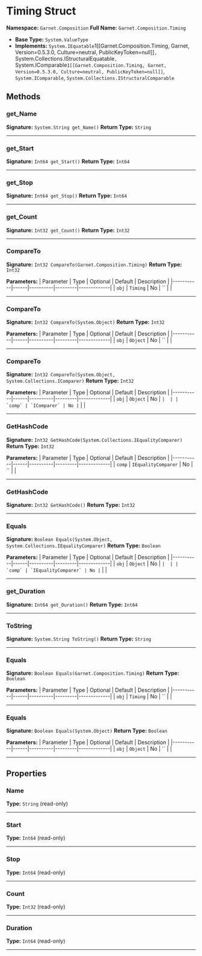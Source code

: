 # Timing Struct

**Namespace:** `Garnet.Composition`
**Full Name:** `Garnet.Composition.Timing`
- **Base Type:** `System.ValueType`
- **Implements:** `System.IEquatable`1[[Garnet.Composition.Timing, Garnet, Version=0.5.3.0, Culture=neutral, PublicKeyToken=null]]`, `System.Collections.IStructuralEquatable`, `System.IComparable`1[[Garnet.Composition.Timing, Garnet, Version=0.5.3.0, Culture=neutral, PublicKeyToken=null]]`, `System.IComparable`, `System.Collections.IStructuralComparable`

## Methods

### get_Name

**Signature:** `System.String get_Name()`
**Return Type:** `String`

---

### get_Start

**Signature:** `Int64 get_Start()`
**Return Type:** `Int64`

---

### get_Stop

**Signature:** `Int64 get_Stop()`
**Return Type:** `Int64`

---

### get_Count

**Signature:** `Int32 get_Count()`
**Return Type:** `Int32`

---

### CompareTo

**Signature:** `Int32 CompareTo(Garnet.Composition.Timing)`
**Return Type:** `Int32`

**Parameters:**
| Parameter | Type | Optional | Default | Description |
|-----------|------|----------|---------|-------------|
| `obj` | `Timing` | No | `` |  |

---

### CompareTo

**Signature:** `Int32 CompareTo(System.Object)`
**Return Type:** `Int32`

**Parameters:**
| Parameter | Type | Optional | Default | Description |
|-----------|------|----------|---------|-------------|
| `obj` | `Object` | No | `` |  |

---

### CompareTo

**Signature:** `Int32 CompareTo(System.Object, System.Collections.IComparer)`
**Return Type:** `Int32`

**Parameters:**
| Parameter | Type | Optional | Default | Description |
|-----------|------|----------|---------|-------------|
| `obj` | `Object` | No | `` |  |
| `comp` | `IComparer` | No | `` |  |

---

### GetHashCode

**Signature:** `Int32 GetHashCode(System.Collections.IEqualityComparer)`
**Return Type:** `Int32`

**Parameters:**
| Parameter | Type | Optional | Default | Description |
|-----------|------|----------|---------|-------------|
| `comp` | `IEqualityComparer` | No | `` |  |

---

### GetHashCode

**Signature:** `Int32 GetHashCode()`
**Return Type:** `Int32`

---

### Equals

**Signature:** `Boolean Equals(System.Object, System.Collections.IEqualityComparer)`
**Return Type:** `Boolean`

**Parameters:**
| Parameter | Type | Optional | Default | Description |
|-----------|------|----------|---------|-------------|
| `obj` | `Object` | No | `` |  |
| `comp` | `IEqualityComparer` | No | `` |  |

---

### get_Duration

**Signature:** `Int64 get_Duration()`
**Return Type:** `Int64`

---

### ToString

**Signature:** `System.String ToString()`
**Return Type:** `String`

---

### Equals

**Signature:** `Boolean Equals(Garnet.Composition.Timing)`
**Return Type:** `Boolean`

**Parameters:**
| Parameter | Type | Optional | Default | Description |
|-----------|------|----------|---------|-------------|
| `obj` | `Timing` | No | `` |  |

---

### Equals

**Signature:** `Boolean Equals(System.Object)`
**Return Type:** `Boolean`

**Parameters:**
| Parameter | Type | Optional | Default | Description |
|-----------|------|----------|---------|-------------|
| `obj` | `Object` | No | `` |  |

---

## Properties

### Name

**Type:** `String` (read-only)

---

### Start

**Type:** `Int64` (read-only)

---

### Stop

**Type:** `Int64` (read-only)

---

### Count

**Type:** `Int32` (read-only)

---

### Duration

**Type:** `Int64` (read-only)

---
